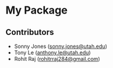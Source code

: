 # My Package

## Contributors
- Sonny Jones (sonny.jones@utah.edu)
- Tony Le (anthony.le@utah.edu)
- Rohit Raj (rohitrraj284@gmail.com)